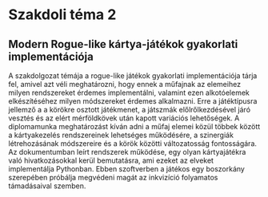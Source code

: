 # Szakdoli téma 2

## Modern Rogue-like kártya-játékok gyakorlati implementációja

A szakdolgozat témája a rogue-like játékok gyakorlati implementációja tárja fel, amivel azt véli meghatározni, hogy ennek a műfajnak az elemeihez milyen rendszereket érdemes implementálni, valamint ezen alkotóelemek elkészítéséhez milyen módszereket érdemes alkalmazni. Erre a játéktípusra jellemző a a körökre osztott játékmenet, a játszmák előlrőlkezdésével járó vesztés és az elért mérföldkövek után kapott variációs lehetőségek. A diplomamunka meghatározást kíván adni a műfaj elemei közül többek között a kártyakezelés rendszereinek lehetséges működésére, a szinergiák létrehozásának módszereire és a körök közötti változatosság fontosságára. Az dokumentumban leírt rendszerek működése, egy olyan kártyajátékra való hivatkozásokkal kerül bemutatásra, ami ezeket az elveket implementálja Pythonban. Ebben szoftverben a játékos egy boszorkány szerepében próbálja megvédeni magát az inkvizíció folyamatos támadásaival szemben.
